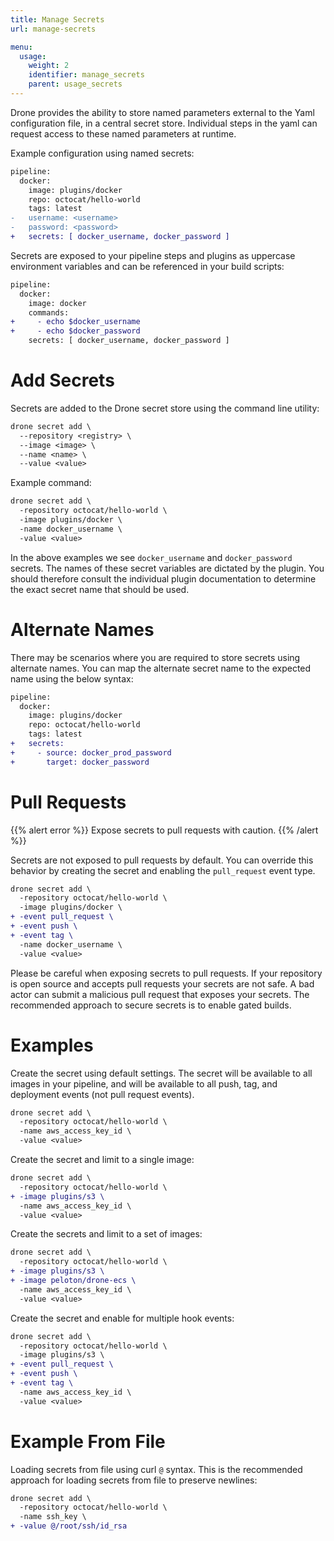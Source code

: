 ```yaml
---
title: Manage Secrets
url: manage-secrets

menu:
  usage:
    weight: 2
    identifier: manage_secrets
    parent: usage_secrets
---
```


Drone provides the ability to store named parameters external to the Yaml configuration file, in a central secret store. Individual steps in the yaml can request access to these named parameters at runtime.

Example configuration using named secrets:

```diff
pipeline:
  docker:
    image: plugins/docker
    repo: octocat/hello-world
    tags: latest
-   username: <username>
-   password: <password>
+   secrets: [ docker_username, docker_password ]
```

Secrets are exposed to your pipeline steps and plugins as uppercase environment variables and can be referenced in your build scripts:

```diff
pipeline:
  docker:
    image: docker
    commands:
+     - echo $docker_username
+     - echo $docker_password
    secrets: [ docker_username, docker_password ]
```

# Add Secrets

Secrets are added to the Drone secret store using the command line utility:

```diff
drone secret add \
  --repository <registry> \
  --image <image> \
  --name <name> \
  --value <value>
```

Example command:

```diff
drone secret add \
  -repository octocat/hello-world \
  -image plugins/docker \
  -name docker_username \
  -value <value>
```

In the above examples we see `docker_username` and `docker_password` secrets. The names of these secret variables are dictated by the plugin. You should therefore consult the individual plugin documentation to determine the exact secret name that should be used.

# Alternate Names

There may be scenarios where you are required to store secrets using alternate names. You can map the alternate secret name to the expected name using the below syntax:

```diff
pipeline:
  docker:
    image: plugins/docker
    repo: octocat/hello-world
    tags: latest
+   secrets:
+     - source: docker_prod_password
+       target: docker_password
```

# Pull Requests

{{% alert error %}}
Expose secrets to pull requests with caution.
{{% /alert %}}

Secrets are not exposed to pull requests by default. You can override this behavior by creating the secret and enabling the `pull_request` event type.

```diff
drone secret add \
  -repository octocat/hello-world \
  -image plugins/docker \
+ -event pull_request \
+ -event push \
+ -event tag \
  -name docker_username \
  -value <value>
```

Please be careful when exposing secrets to pull requests. If your repository is open source and accepts pull requests your secrets are not safe. A bad actor can submit a malicious pull request that exposes your secrets. The recommended approach to secure secrets is to enable gated builds.


# Examples

Create the secret using default settings. The secret will be available to all images in your pipeline, and will be available to all push, tag, and deployment events (not pull request events).

```diff
drone secret add \
  -repository octocat/hello-world \
  -name aws_access_key_id \
  -value <value>
```

Create the secret and limit to a single image:

```diff
drone secret add \
  -repository octocat/hello-world \
+ -image plugins/s3 \
  -name aws_access_key_id \
  -value <value>
```

Create the secrets and limit to a set of images:

```diff
drone secret add \
  -repository octocat/hello-world \
+ -image plugins/s3 \
+ -image peloton/drone-ecs \
  -name aws_access_key_id \
  -value <value>
```

Create the secret and enable for multiple hook events:

```diff
drone secret add \
  -repository octocat/hello-world \
  -image plugins/s3 \
+ -event pull_request \
+ -event push \
+ -event tag \
  -name aws_access_key_id \
  -value <value>
```

# Example From File

Loading secrets from file using curl `@` syntax. This is the recommended approach for loading secrets from file to preserve newlines:

```diff
drone secret add \
  -repository octocat/hello-world \
  -name ssh_key \
+ -value @/root/ssh/id_rsa
```
